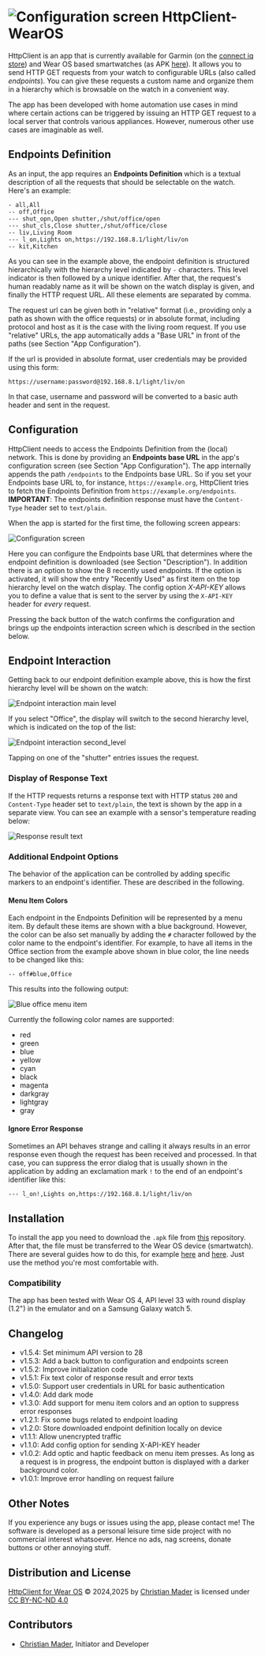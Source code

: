 # ![Configuration screen](res/icon.svg) HttpClient-WearOS

HttpClient is an app that is currently available for Garmin (on the 
[connect iq store](https://apps.garmin.com/apps/da241207-e929-4cdf-9662-11ab17ffd70d)) and Wear OS 
based smartwatches (as APK [here](https://github.com/cmader/HttpClient-WearOS)). It allows you to 
send HTTP GET requests from your watch to configurable URLs (also called _endpoints_). You can give these requests a custom 
name and organize them in a hierarchy which is browsable on the watch in a convenient way.

The app has been developed with home automation use cases in mind where certain actions can be 
triggered by issuing an HTTP GET request to a local server that controls various appliances. 
However, numerous other use cases are imaginable as well.

## Endpoints Definition

As an input, the app requires an **Endpoints Definition** which is a textual description of all the 
requests that should be selectable on the watch. Here's an example:

```
- all,All
-- off,Office
--- shut_opn,Open shutter,/shut/office/open
--- shut_cls,Close shutter,/shut/office/close
-- liv,Living Room
--- l_on,Lights on,https://192.168.8.1/light/liv/on
-- kit,Kitchen
```

As you can see in the example above, the endpoint definition is structured hierarchically with the 
hierarchy level indicated by `-` characters. This level indicator is then followed by a unique 
identifier. After that, the request's human readably name as it will be shown on the watch display 
is given, and finally the HTTP request URL. All these elements are separated by comma.

The request url can be given both in "relative" format (i.e., providing only a path as shown 
with the office requests) or in absolute format, including protocol and host as it is the case with 
the living room request. If you use "relative" URLs, the app automatically adds a "Base URL" in 
front of the paths (see Section "App Configuration").

If the url is provided in absolute format, user credentials may be provided using this form:

    https://username:password@192.168.8.1/light/liv/on

In that case, username and password will be converted to a basic auth header and sent in the 
request.


## Configuration

HttpClient needs to access the Endpoints Definition from the (local) network. This is done by
providing an **Endpoints base URL** in the app's configuration screen (see Section "App
Configuration"). The app internally appends the path `/endpoints` to the Endpoints base URL. So if
you set your Endpoints base URL to, for instance, `https://example.org`, HttpClient tries to fetch
the Endpoints Definition from `https://example.org/endpoints`. **IMPORTANT**: The endpoints 
definition response must have the `Content-Type` header set to `text/plain`.

When the app is started for the first time, the following screen appears:

![Configuration screen](res/config_screen.png)

Here you can configure the Endpoints base URL that determines where the endpoint definition is
downloaded (see Section "Description"). In addition there is an option to show the 8 recently used
endpoints. If the option is activated,  it will show the entry "Recently Used" as first item on 
the top hierarchy level on the watch display. The config option *X-API-KEY* allows you to define
a value that is sent to the server by using the `X-API-KEY` header for *every* request. 

Pressing the back button of the watch confirms the configuration and brings up the endpoints 
interaction screen which is described in the section below.

## Endpoint Interaction

Getting back to our endpoint definition example above, this is how the first hierarchy level will 
be shown on the watch:

![Endpoint interaction main level](res/endpoints_interaction_main.png)

If you select "Office", the display will switch to the second hierarchy level, which is indicated 
on the top of the list:

![Endpoint interaction second_level](res/endpoints_interaction_level2.png)

Tapping on one of the "shutter" entries issues the request.

### Display of Response Text

If the HTTP requests returns a response text with HTTP status `200` and `Content-Type` header set 
to `text/plain`, the text is shown by the app in a separate view. You can see an example with a 
sensor's temperature reading below:

![Response result text](res/response_result_text.png)

### Additional Endpoint Options

The behavior of the application can be controlled by adding specific markers to an endpoint's identifier.
These are described in the following.

#### Menu Item Colors

Each endpoint in the Endpoints Definition will be represented by a menu item. By default these items
are shown with a blue background. However, the color can be also set manually by adding the `#` character
followed by the color name to the endpoint's identifier. For example, to have all items in the
Office section from the example above shown in blue color, the line needs to be changed like this:

    -- off#blue,Office

This results into the following output:

![Blue office menu item](res/colored_menuitem.png)

Currently the following color names are supported:

* red
* green
* blue
* yellow
* cyan
* black
* magenta
* darkgray
* lightgray
* gray

#### Ignore Error Response

Sometimes an API behaves strange and calling it always results in an error response even though the 
request has been received and processed. In that case, you can suppress the error dialog that is
usually shown in the application by adding an exclamation mark `!` to the end of an endpoint's
identifier like this:

    --- l_on!,Lights on,https://192.168.8.1/light/liv/on

## Installation

To install the app you need to download the `.apk` file from 
[this](https://github.com/cmader/HttpClient-WearOS) repository. After that, the file must be 
transferred to the Wear OS device (smartwatch). There are several guides how to do this, for 
example [here](https://www.makeuseof.com/sideload-apps-wear-os-galaxy-watch/) and 
[here](https://xdaforums.com/t/how-to-install-apps-on-wear-os-all-methods.4510255/). Just use the
method you're most comfortable with.

### Compatibility

The app has been tested with Wear OS 4, API level 33 with round display (1.2") in the emulator and
on a Samsung Galaxy watch 5.
    
## Changelog

* v1.5.4: Set minimum API version to 28 
* v1.5.3: Add a back button to configuration and endpoints screen
* v1.5.2: Improve initialization code
* v1.5.1: Fix text color of response result and error texts
* v1.5.0: Support user credentials in URL for basic authentication
* v1.4.0: Add dark mode
* v1.3.0: Add support for menu item colors and an option to suppress error responses
* v1.2.1: Fix some bugs related to endpoint loading
* v1.2.0: Store downloaded endpoint definition locally on device
* v1.1.1: Allow unencrypted traffic
* v1.1.0: Add config option for sending X-API-KEY header
* v1.0.2: Add optic and haptic feedback on menu item presses. As long as a request is in progress,
the endpoint button is displayed with a darker background color.
* v1.0.1: Improve error handling on request failure

## Other Notes

If you experience any bugs or issues using the app, please contact me! The software is developed
as a personal leisure time side project with no commercial interest whatsoever. Hence no ads, nag
screens, donate buttons or other annoying stuff.

## Distribution and License
[HttpClient for Wear OS](https://github.com/cmader/HttpClient-WearOS) © 2024,2025 by 
[Christian Mader](https://github.com/cmader) is licensed under 
[CC BY-NC-ND 4.0](https://creativecommons.org/licenses/by-nc-nd/4.0/) 

## Contributors
* [Christian Mader](https://github.com/cmader), Initiator and Developer
